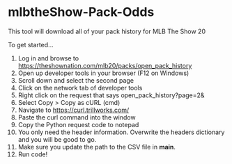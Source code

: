 # mlbtheShow-Pack-Odds

This tool will download all of your pack history for MLB The Show 20

To get started...

1. Log in and browse to https://theshownation.com/mlb20/packs/open_pack_history
2. Open up developer tools in your browser (F12 on Windows)
3. Scroll down and select the second page
4. Click on the network tab of developer tools
5. Right click on the request that says open_pack_history?page=2&
6. Select Copy > Copy as cURL (cmd)
7. Navigate to https://curl.trillworks.com/
8. Paste the curl command into the window
9. Copy the Python request code to notepad
10. You only need the header information. Overwrite the headers dictionary and you will be good to go.
11. Make sure you update the path to the CSV file in __main__.
12. Run code!
